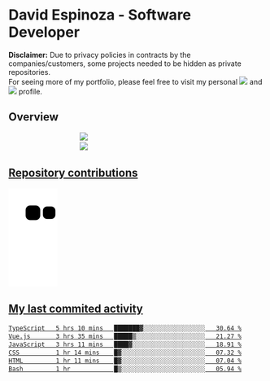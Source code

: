 # David Espinoza - Software Developer
<div id="links">
  <p>
    <strong>Disclaimer:</strong> Due to privacy policies in contracts by the companies/customers, some projects needed to be hidden as private repositories. <br />
For seeing more of my portfolio, please feel free to visit my personal <a href="https://davidespinoza.dev" target="_blank"><img src="https://img.shields.io/badge/website-000000?style=for-the-badge&logo=About.me&logoColor=white" target="_blank"></a> and <a href="https://www.linkedin.com/in/despinozap" target="_blank"><img src="https://img.shields.io/badge/LinkedIn-0077B5?style=for-the-badge&logo=linkedin&logoColor=white" target="_blank"></a> profile.
  </p>
</div>

## Overview

<div id="stats">
  <a href="https://github.com/despinozap">
  <img height="180em" style="margin: 0em 10em;" src="https://github-readme-stats.vercel.app/api?username=despinozap&show_icons=true&include_all_commits=true&count_private=true&theme=default"/>
  <img height="180em" style="margin: 0em 10em;" src="https://github-readme-stats.vercel.app/api/top-langs/?username=despinozap&layout=compact&langs_count=7&theme=default"/>
</div>
 
## Repository contributions
<div id="snake"> 

  ![Snake animation](https://github.com/despinozap/despinozap/blob/output/github-contribution-grid-snake.svg)
</div>

## My last commited activity
<!--START_SECTION:waka-->

```text
TypeScript   5 hrs 10 mins   ███████▓░░░░░░░░░░░░░░░░░   30.64 %
Vue.js       3 hrs 35 mins   █████▒░░░░░░░░░░░░░░░░░░░   21.27 %
JavaScript   3 hrs 11 mins   ████▓░░░░░░░░░░░░░░░░░░░░   18.91 %
CSS          1 hr 14 mins    █▓░░░░░░░░░░░░░░░░░░░░░░░   07.32 %
HTML         1 hr 11 mins    █▓░░░░░░░░░░░░░░░░░░░░░░░   07.04 %
Bash         1 hr            █▒░░░░░░░░░░░░░░░░░░░░░░░   05.94 %
```

<!--END_SECTION:waka-->
